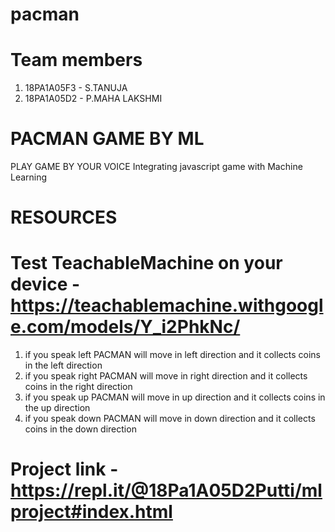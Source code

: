 # pacman
# Team members
1.  18PA1A05F3 - S.TANUJA
2.  18PA1A05D2 - P.MAHA LAKSHMI
# PACMAN GAME BY ML
 PLAY GAME BY YOUR VOICE
 Integrating javascript game with Machine Learning
 # RESOURCES
# Test TeachableMachine on your device - https://teachablemachine.withgoogle.com/models/Y_i2PhkNc/
1. if you speak left PACMAN will move in left direction and it collects coins in the left direction
2. if you speak right PACMAN will move in right direction and it collects coins in the right direction
3. if you speak up PACMAN will move in up direction and it collects coins in the up direction
4. if you speak down PACMAN will move in down direction and it collects coins in the down direction

# Project link - https://repl.it/@18Pa1A05D2Putti/mlproject#index.html
